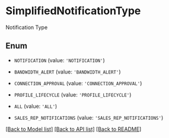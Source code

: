 # SimplifiedNotificationType

Notification Type

## Enum

* `NOTIFICATION` (value: `'NOTIFICATION'`)

* `BANDWIDTH_ALERT` (value: `'BANDWIDTH_ALERT'`)

* `CONNECTION_APPROVAL` (value: `'CONNECTION_APPROVAL'`)

* `PROFILE_LIFECYCLE` (value: `'PROFILE_LIFECYCLE'`)

* `ALL` (value: `'ALL'`)

* `SALES_REP_NOTIFICATIONS` (value: `'SALES_REP_NOTIFICATIONS'`)

[[Back to Model list]](../README.md#documentation-for-models) [[Back to API list]](../README.md#documentation-for-api-endpoints) [[Back to README]](../README.md)


